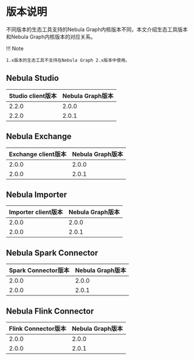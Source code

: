 # 版本说明

不同版本的生态工具支持的Nebula Graph内核版本不同，本文介绍生态工具版本和Nebula Graph内核版本的对应关系。

!!! Note

    1.x版本的生态工具不支持在Nebula Graph 2.x版本中使用。

## Nebula Studio

|Studio client版本|Nebula Graph版本|
|:---|:---|
| 2.2.0 | 2.0.0 |
| 2.2.0 | 2.0.1 |

## Nebula Exchange

|Exchange client版本|Nebula Graph版本|
|:---|:---|
| 2.0.0 | 2.0.0 |
| 2.0.0 | 2.0.1 |

## Nebula Importer

|Importer client版本|Nebula Graph版本|
|:---|:---|
| 2.0.0 | 2.0.0 |
| 2.0.0 | 2.0.1 |

## Nebula Spark Connector

|Spark Connector版本|Nebula Graph版本|
|:---|:---|
| 2.0.0 | 2.0.0 |
| 2.0.0 | 2.0.1 |

## Nebula Flink Connector

|Flink Connector版本|Nebula Graph版本|
|:---|:---|
| 2.0.0 | 2.0.0 |
| 2.0.0 | 2.0.1 |